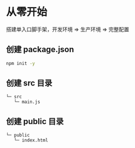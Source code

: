 # 从零开始

搭建单入口脚手架，开发环境 => 生产环境 => 完整配置

## 创建 package.json

```sh
npm init -y
```

## 创建 src 目录

```
└─ src
   └─ main.js
```

## 创建 public 目录

```
└─ public
   └─ index.html
```
